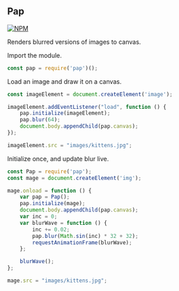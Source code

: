 ## Pap

[![NPM](https://nodei.co/npm/pap.png)](https://www.npmjs.org/package/pap)

Renders blurred versions of images to canvas.

Import the module.

```javascript
const pap = require('pap')();
```

Load an image and draw it on a canvas.

```javascript
const imageElement = document.createElement('image');

imageElement.addEventListener("load", function () {
    pap.initialize(imageElement);
    pap.blur(64);
    document.body.appendChild(pap.canvas);
});

imageElement.src = "images/kittens.jpg";
```

Initialize once, and update blur live.


```javascript
const Pap = require('pap');
const mage = document.createElement('img');

mage.onload = function () {
    var pap = Pap();
    pap.initialize(mage);
    document.body.appendChild(pap.canvas);
    var inc = 0;
    var blurWave = function () {
        inc += 0.02;
        pap.blur(Math.sin(inc) * 32 + 32);
        requestAnimationFrame(blurWave);
    };

    blurWave();
};

mage.src = "images/kittens.jpg";
```
